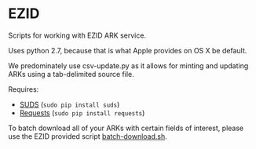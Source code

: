 # EZID
Scripts for working with EZID ARK service.

Uses python 2.7, because that is what Apple provides on OS X be default.

We predominately use csv-update.py as it allows for minting and updating
ARKs using a tab-delimited source file.

Requires:
  - [SUDS](https://github.com/suds-community/suds) (`sudo pip install suds`)
  - [Requests](https://docs.python-requests.org/en/latest/) (`sudo pip install requests`)

To batch download all of your ARKs with certain fields of interest, please use the EZID provided script [batch-download.sh](https://github.com/CDLUC3/ezid-client-tools/blob/master/batch-download.sh).